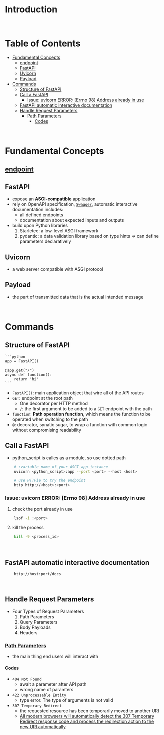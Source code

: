 <!-- omit in toc -->
# Introduction

<br />

<!-- omit in toc -->
# Table of Contents
- [Fundamental Concepts](#fundamental-concepts)
  - [endpoint](#endpoint)
  - [FastAPI](#fastapi)
  - [Uvicorn](#uvicorn)
  - [Payload](#payload)
- [Commands](#commands)
  - [Structure of FastAPI](#structure-of-fastapi)
  - [Call a FastAPI](#call-a-fastapi)
    - [Issue: uvicorn ERROR: [Errno 98] Address already in use](#issue-uvicorn-error-errno-98-address-already-in-use)
  - [FastAPI automatic interactive documentation](#fastapi-automatic-interactive-documentation)
  - [Handle Request Parameters](#handle-request-parameters)
    - [Path Parameters](#path-parameters)
      - [Codes](#codes)

<br />

# Fundamental Concepts
## [endpoint](https://www.twblogs.net/a/5c9e40abbd9eee75238873e4)

## FastAPI
* expose an **ASGI-compatible** application
* rely on OpenAPI specification, [`Swagger`](https://swagger.io/), automatic interactive documentation includes:
  * all defined endpoints
  * documentation about expected inputs and outputs
* build upon Python libraries
  1. Starletee: a low-level ASGI framework
  2. pydantic: a data validation library based on type hints => can define parameters declaratively

## Uvicorn
* a web server compatible with ASGI protocol

## Payload
* the part of transmitted data that is the actual intended message



<br />

# Commands

## Structure of FastAPI
    ```python
    app = FastAPI()
    
    @app.get("/")
    async def function():
        return 'hi'
    ```
* `FastAPI()`: main application object that wire all of the API routes  
* `GET`: endpoint at the root path
  * One decorator per HTTP method 
  * `/`: the first argument to be added to a `GET` endpoint with the path
* `function`: **Path operation function**, which means the function to be operated when switching to the path
* `@`: decorator, synatic sugar, to wrap a function with common logic without compromising readability

## Call a FastAPI
* python_script is calles as a module, so use dotted path
```bash
    # :variable_name_of_your_ASGI_app_instance
    uvicorn <python_script>:app --port <port> --host <host>

    # use HTTPie to try the endpoint
    http http://<host>:<port>
```


### Issue: uvicorn ERROR: [Errno 98] Address already in use
1. check the port already in use
```bash
    lsof -i :<port>
```
2. kill the process
```bash
    kill -9 <process_id>

```
<br />

## FastAPI automatic interactive documentation 
```bash
    http://host:port/docs

```

<br />

## Handle Request Parameters
* Four Types of Request Parameters
  1. Path Parameters
  2. Query Parameters
  3. Body Payloads
  4. Headers

### [Path Parameters](Path_Parameters.md)
* the main thing end users will interact with


#### Codes
* `404 Not Found`
  * await a parameter after API path
  * wrong name of paramters 
* `422 Unprocessable Entity`
  * type error. The type of arguments is not valid
* `307 Temporary Redirect`
  * the requested resource has been temporarily moved to another URI
  * [All modern browsers will automatically detect the 307 Temporary Redirect response code and process the redirection action to the new URI automatically](https://blog.airbrake.io/blog/http-errors/307-temporary-redirect)